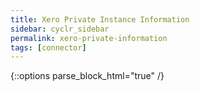 ```yaml
---
title: Xero Private Instance Information
sidebar: cyclr_sidebar
permalink: xero-private-information
tags: [connector]
---
```

{::options parse_block_html="true" /}
